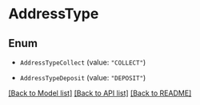 # AddressType

## Enum


* `AddressTypeCollect` (value: `"COLLECT"`)

* `AddressTypeDeposit` (value: `"DEPOSIT"`)


[[Back to Model list]](../README.md#documentation-for-models) [[Back to API list]](../README.md#documentation-for-api-endpoints) [[Back to README]](../README.md)


